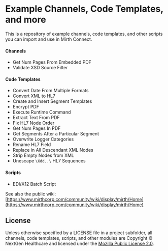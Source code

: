 # Example Channels, Code Templates, and more
This is a repository of example channels, code templates, and other scripts you can import and use in Mirth Connect.

#### Channels
 - Get Num Pages From Embedded PDF
 - Validate XSD Source Filter
 
#### Code Templates
 - Convert Date From Multiple Formats
 - Convert XML to HL7
 - Create and Insert Segment Templates
 - Encrypt PDF
 - Execute Runtime Command
 - Extract Text From PDF
 - Fix HL7 Node Order
 - Get Num Pages In PDF
 - Get Segments After a Particular Segment
 - Overwrite Logger Categories
 - Rename HL7 Field
 - Replace in All Descendant XML Nodes
 - Strip Empty Nodes from XML
 - Unescape `\Xdd..\` HL7 Sequences

#### Scripts
 - EDI/X12 Batch Script
 
See also the public wiki: [https://www.mirthcorp.com/community/wiki/display/mirth/Home](https://www.mirthcorp.com/community/wiki/display/mirth/Home)

## License

Unless otherwise specified by a LICENSE file in a project subfolder, all channels, code templates, scripts, and other modules are Copyright © NextGen Healthcare and licensed under the [Mozilla Public License 2.0](https://www.mozilla.org/en-US/MPL/2.0/).